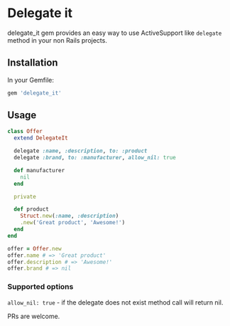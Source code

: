 # Delegate it

delegate_it gem provides an easy way to use ActiveSupport like `delegate` method in your non Rails projects.

## Installation

In your Gemfile:

````ruby
gem 'delegate_it'
````

## Usage

```` ruby
class Offer
  extend DelegateIt

  delegate :name, :description, to: :product
  delegate :brand, to: :manufacturer, allow_nil: true

  def manufacturer
    nil
  end

  private

  def product
    Struct.new(:name, :description)
    .new('Great product', 'Awesome!')
  end
end

offer = Offer.new
offer.name # => 'Great product'
offer.description # => 'Awesome!'
offer.brand # => nil

````

### Supported options

  `allow_nil: true` - if the delegate does not exist method call will return nil.

PRs are welcome.
